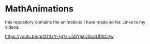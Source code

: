 # MathAnimations
this repository contains the animations I have made so far.
Links to my videos:

https://youtu.be/gj4O1LrY-zg?si=5GYjsLvGcdUDSCyw
